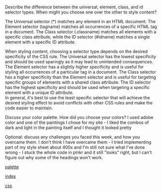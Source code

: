 Describe the difference between the universal, element, class, and id selector types. When might you choose one over the other to style content?

The Universal selector (*) matches any element in an HTML document. The Element selector (tagname) matches all occurrences of a specific HTML tag in a document. The Class selector (.classname) matches all elements with a specific class attribute, while the ID selector (#idname) matches a single element with a specific ID attribute.

When styling content, choosing a selector type depends on the desired specificity of the CSS rule. The Universal selector has the lowest specificity and should be used sparingly as it may lead to unintended consequences. The Element selector has a slightly higher specificity and is useful for styling all occurrences of a particular tag in a document. The Class selector has a higher specificity than the Element selector and is useful for targeting specific groups of elements with a shared class attribute. The ID selector has the highest specificity and should be used when targeting a specific element with a unique ID attribute.
<br>
In general, it's best to use the least specific selector that will achieve the desired styling effect to avoid conflicts with other CSS rules and make the code easier to maintain.

Discuss your color palette. How did you choose your colors?
I used adobe color and one of the paintings I chose for my site - I liked the combos of dark and light in the painting itself and I thought it looked pretty

Optional: discuss any challenges you faced this week, and how you overcame them.
I don't think I have overcame them - I tried implementing part of my style sheet about 400x and I'm still not sure what I've done wrong - I stuck the whole code in plnkr and it still "looks" right, but I can't
figure out why some of the headings won't work. 


[palette](./Img/colortheme_bierstadt.jpeg)
<br>


[index](./Img/screenshot1.JPG)
<br>


[css](./Img/cssscreenshot.JPG)
<br>



